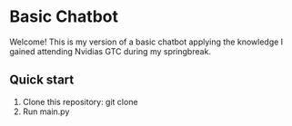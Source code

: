 # Basic Chatbot

Welcome! This is my version of a basic chatbot applying the knowledge I gained attending Nvidias GTC during my springbreak.

## Quick start

1. Clone this repository: git clone
2. Run main.py
